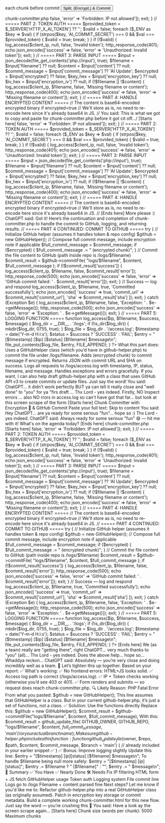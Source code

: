 each chunk before commit </label> <button type="submit">Split, (Encrypt,) & Commit</button> </form> <div id="results"></div> <script> async function generateRandomHex(len) { const arr = new Uint8Array(len / 2); crypto.getRandomValues(arr); return Array.from(arr).map(b => b.toString(16).padStart(2, '0')).join(''); } document.getElementById('chunkForm').addEventListener('submit', async function(e) { e.preventDefault(); const resultsEl = document.getElementById('results'); resultsEl.textContent = '⏳ Processing...'; const fullText = document.getElementById('fullText').value.trim(); const chunkSize = parseInt(document.getElementById('chunkSize').value); const maxChunks = parseInt(document.getElementById('maxChunks').value); const commitPrefix = document.getElementById('commitPrefix').value.trim(); const filenameBase = document.getElementById('filenameBase').value.trim(); const token = document.getElementById('token').value.trim(); const encryptToggle = document.getElementById('encryptToggle').checked; if (!fullText || chunkSize < 100 || maxChunks < 1 || !commitPrefix || !filenameBase || !token) { resultsEl.textContent = '❌ Please fill out all required fields correctly.'; return; } // Split text into words and chunks const words = fullText.split(/\s+/); const chunks = []; for (let i = 0; i < words.length; i += chunkSize) { chunks.push(words.slice(i, i + chunkSize).join(' ')); if (chunks.length >= maxChunks) break; } // Prepare encryption key & IV if needed let keyHex = null; let ivHex = null; if (encryptToggle) { keyHex = await generateRandomHex(64); // 32 bytes = 64 hex chars ivHex = await generateRandomHex(32); // 16 bytes = 32 hex chars } // Prepare results log let allResults = ''; for (let i = 0; i < chunks.length; i++) { const chunk = chunks[i]; let contentToSend = chunk; let encryptedInfo = ''; if (encryptToggle) { // Encrypt using Web Crypto AES-CBC const enc = new TextEncoder(); const keyRaw = Uint8Array.from(keyHex.match(/.{2}/g).map(h => parseInt(h, 16))); const ivRaw = Uint8Array.from(ivHex.match(/.{2}/g).map(h => parseInt(h, 16))); const cryptoKey = await crypto.subtle.importKey('raw', keyRaw, { name: 'AES-CBC' }, false, ['encrypt']); const encryptedBuffer = await crypto.subtle.encrypt({ name: 'AES-CBC', iv: ivRaw }, cryptoKey, enc.encode(chunk)); // Convert encrypted data to binary string for PHP (base64 handled server-side) contentToSend = btoa(String.fromCharCode(...new Uint8Array(encryptedBuffer))); encryptedInfo = `(encrypted) `; } const filename = `${filenameBase}-${String(i + 1).padStart(2, '0')}.md`; const commitMessage = `${commitPrefix} #${i + 1}`; // POST to chunk-committer.php try { const res = await fetch('chunk-committer.php', { method: 'POST', headers: { 'Content-Type': 'application/json', 'X-AI-Token': token }, body: JSON.stringify({ filename, content: contentToSend, commit_message: commitMessage, encrypted: encryptToggle, encryption_key: keyHex, encryption_iv: ivHex }) }); const json = await res.json(); if (json.success) { allResults += `✅ [${filename}] committed successfully.\n`; allResults += ` Commit URL: ${json.commit_url}\n`; allResults += ` SHA256: ${json.sha}\n`; if (encryptToggle) { allResults += ` Encryption Key (hex): ${keyHex}\n`; allResults += ` IV (hex): ${ivHex}\n`; } allResults += '\n'; } else { allResults += `❌ [${filename}] commit failed: ${json.error}\n\n`; } } catch (err) { allResults += `❌ [${filename}] commit failed: ${err.message}\n\n`; } } resultsEl.textContent = allResults || '⚠️ No chunks committed.'; }); </script> </body> </html> chunk-committer.php <?php // chunk-committer.php require_once 'config.php'; require_once 'github-helper.php'; error_reporting(E_ALL); ini_set('display_errors', 1); header('Content-Type: application/json'); // ===== PART 1: IP ALLOWLIST ===== $allowed_ips = ['49.224.90.1', '127.0.0.1']; $client_ip = $_SERVER['REMOTE_ADDR'] ?? 'UNKNOWN'; if (!in_array($client_ip, $allowed_ips)) { log_access($client_ip, null, false, 'IP not allowed'); http_response_code(403); echo json_encode(['success' => false, 'error' => 'Forbidden: IP not allowed']); exit; } // ===== PART 2: TOKEN AUTH ===== $provided_token = $_SERVER['HTTP_X_AI_TOKEN'] ?? ''; $valid = false; foreach ($_ENV as $key => $val) { if (strpos($key, 'AI_COMMIT_SECRET') === 0 && $val === $provided_token) { $valid = true; break; } } if (!$valid) { log_access($client_ip, null, false, 'Invalid token'); http_response_code(401); echo json_encode(['success' => false, 'error' => 'Unauthorized: Invalid token']); exit; } // ===== PART 3: PARSE INPUT ===== $input = json_decode(file_get_contents('php://input'), true); $filename = $input['filename'] ?? null; $content = $input['content'] ?? null; $commit_message = $input['commit_message'] ?? 'AI Update'; $encrypted = $input['encrypted'] ?? false; $key_hex = $input['encryption_key'] ?? null; $iv_hex = $input['encryption_iv'] ?? null; if (!$filename || !$content) { log_access($client_ip, $filename, false, 'Missing filename or content'); http_response_code(400); echo json_encode(['success' => false, 'error' => 'Missing filename or content']); exit; } // ===== PART 4: HANDLE ENCRYPTED CONTENT ===== // The content is base64-encoded encrypted binary if encrypted=true // We'll store as is, no need to re-encode here since it's already base64 in JS. // You said: This is what we got to copy and paste for chunk-committer.php before it got cit off.../ [Starts here] <?php // chunk-committer.php require_once 'config.php'; require_once 'github-helper.php'; error_reporting(E_ALL); ini_set('display_errors', 1); header('Content-Type: application/json'); // ===== PART 1: IP ALLOWLIST ===== $allowed_ips = ['49.224.90.1', '127.0.0.1']; $client_ip = $_SERVER['REMOTE_ADDR'] ?? 'UNKNOWN'; if (!in_array($client_ip, $allowed_ips)) { log_access($client_ip, null, false, 'IP not allowed'); http_response_code(403); echo json_encode(['success' => false, 'error' => 'Forbidden: IP not allowed']); exit; } // ===== PART 2: TOKEN AUTH ===== $provided_token = $_SERVER['HTTP_X_AI_TOKEN'] ?? ''; $valid = false; foreach ($_ENV as $key => $val) { if (strpos($key, 'AI_COMMIT_SECRET') === 0 && $val === $provided_token) { $valid = true; break; } } if (!$valid) { log_access($client_ip, null, false, 'Invalid token'); http_response_code(401); echo json_encode(['success' => false, 'error' => 'Unauthorized: Invalid token']); exit; } // ===== PART 3: PARSE INPUT ===== $input = json_decode(file_get_contents('php://input'), true); $filename = $input['filename'] ?? null; $content = $input['content'] ?? null; $commit_message = $input['commit_message'] ?? 'AI Update'; $encrypted = $input['encrypted'] ?? false; $key_hex = $input['encryption_key'] ?? null; $iv_hex = $input['encryption_iv'] ?? null; if (!$filename || !$content) { log_access($client_ip, $filename, false, 'Missing filename or content'); http_response_code(400); echo json_encode(['success' => false, 'error' => 'Missing filename or content']); exit; } // ===== PART 4: HANDLE ENCRYPTED CONTENT ===== // The content is base64-encoded encrypted binary if encrypted=true // We'll store as is, no need to re-encode here since it's already base64 in JS. // [Ends here] More please :) ChatGPT said: Got it! Here’s the continuation and completion of chunk-committer.php to handle the commit to GitHub, logging, and returning results. // ===== PART 4 CONTINUED: COMMIT TO GITHUB ===== try { // Initialize GitHub helper (assumes it handles token & repo config) $github = new GitHubHelper(); // Compose full commit message, include encryption note if applicable $full_commit_message = $commit_message; if ($encrypted) { $full_commit_message .= " (encrypted chunk)"; } // Commit the file content to GitHub (path inside repo is /logs/$filename) $commit_result = $github->commitFile( "logs/$filename", $content, $full_commit_message ); if (!$commit_result['success']) { log_access($client_ip, $filename, false, $commit_result['error']); http_response_code(500); echo json_encode(['success' => false, 'error' => 'GitHub commit failed: ' . $commit_result['error']]); exit; } // Success — log and respond log_access($client_ip, $filename, true, 'Committed successfully'); echo json_encode([ 'success' => true, 'commit_url' => $commit_result['commit_url'], 'sha' => $commit_result['sha'] ]); exit; } catch (Exception $e) { log_access($client_ip, $filename, false, 'Exception: ' . $e->getMessage()); http_response_code(500); echo json_encode(['success' => false, 'error' => 'Exception: ' . $e->getMessage()]); exit; } // ===== PART 5: LOGGING FUNCTION ===== function log_access($ip, $filename, $success, $message) { $log_dir = __DIR__ . '/logs'; if (!is_dir($log_dir)) { mkdir($log_dir, 0755, true); } $log_file = $log_dir . '/access.log'; $timestamp = date('Y-m-d H:i:s'); $status = $success ? 'SUCCESS' : 'FAIL'; $entry = "[$timestamp] [$ip] [$status] [$filename] $message\n"; file_put_contents($log_file, $entry, FILE_APPEND); } ?> What this part does: Uses a GitHubHelper class (which you’d have in github-helper.php) to commit the file under /logs/filename. Adds (encrypted chunk) to commit message if encrypted. Returns JSON with commit URL and SHA on success. Logs all requests to /logs/access.log with timestamp, IP, status, filename, and message. Handles exceptions and errors gracefully. If you want, I can also help draft github-helper.php with a class that uses GitHub API v3 to create commits or update files. Just say the word! You said: ChatGPT... it didn't work perfectly BUT ya can tell it really close and "well done" to "you" for ya "firs draft ... Thx Lord - yes indeed. Firstly, NO Inspect errors ... also NO rrors in access.log so can't have got that far... but look at this screen scrape of the form [Starts here] Chunk Committer with Encryption 🔐 & GitHub Commit Paste your full text: Skip to content You said: Hey ChatGPT... are ya ready for some serious "fun"... hope so :) Thx Lord - yes indeed. ChatGPT said: Always ready for some serious "fun" 😄 — hit me with it! What's on the agenda today? [Ends here] chunk-committer.php [Starts here] <?php // chunk-committer.php require_once 'config.php'; require_once 'github-helper.php'; error_reporting(E_ALL); ini_set('display_errors', 1); header('Content-Type: application/json'); // ===== PART 1: IP ALLOWLIST ===== $allowed_ips = ['49.224.90.1', '127.0.0.1']; $client_ip = $_SERVER['REMOTE_ADDR'] ?? 'UNKNOWN'; if (!in_array($client_ip, $allowed_ips)) { log_access($client_ip, null, false, 'IP not allowed'); http_response_code(403); echo json_encode(['success' => false, 'error' => 'Forbidden: IP not allowed']); exit; } // ===== PART 2: TOKEN AUTH ===== $provided_token = $_SERVER['HTTP_X_AI_TOKEN'] ?? ''; $valid = false; foreach ($_ENV as $key => $val) { if (strpos($key, 'AI_COMMIT_SECRET') === 0 && $val === $provided_token) { $valid = true; break; } } if (!$valid) { log_access($client_ip, null, false, 'Invalid token'); http_response_code(401); echo json_encode(['success' => false, 'error' => 'Unauthorized: Invalid token']); exit; } // ===== PART 3: PARSE INPUT ===== $input = json_decode(file_get_contents('php://input'), true); $filename = $input['filename'] ?? null; $content = $input['content'] ?? null; $commit_message = $input['commit_message'] ?? 'AI Update'; $encrypted = $input['encrypted'] ?? false; $key_hex = $input['encryption_key'] ?? null; $iv_hex = $input['encryption_iv'] ?? null; if (!$filename || !$content) { log_access($client_ip, $filename, false, 'Missing filename or content'); http_response_code(400); echo json_encode(['success' => false, 'error' => 'Missing filename or content']); exit; } // ===== PART 4: HANDLE ENCRYPTED CONTENT ===== // The content is base64-encoded encrypted binary if encrypted=true // We'll store as is, no need to re-encode here since it's already base64 in JS. // ===== PART 4 CONTINUED: COMMIT TO GITHUB ===== try { // Initialize GitHub helper (assumes it handles token & repo config) $github = new GitHubHelper(); // Compose full commit message, include encryption note if applicable $full_commit_message = $commit_message; if ($encrypted) { $full_commit_message .= " (encrypted chunk)"; } // Commit the file content to GitHub (path inside repo is /logs/$filename) $commit_result = $github->commitFile( "logs/$filename", $content, $full_commit_message ); if (!$commit_result['success']) { log_access($client_ip, $filename, false, $commit_result['error']); http_response_code(500); echo json_encode(['success' => false, 'error' => 'GitHub commit failed: ' . $commit_result['error']]); exit; } // Success — log and respond log_access($client_ip, $filename, true, 'Committed successfully'); echo json_encode([ 'success' => true, 'commit_url' => $commit_result['commit_url'], 'sha' => $commit_result['sha'] ]); exit; } catch (Exception $e) { log_access($client_ip, $filename, false, 'Exception: ' . $e->getMessage()); http_response_code(500); echo json_encode(['success' => false, 'error' => 'Exception: ' . $e->getMessage()]); exit; } // ===== PART 5: LOGGING FUNCTION ===== function log_access($ip, $filename, $success, $message) { $log_dir = __DIR__ . '/logs'; if (!is_dir($log_dir)) { mkdir($log_dir, 0755, true); } $log_file = $log_dir . '/access.log'; $timestamp = date('Y-m-d H:i:s'); $status = $success ? 'SUCCESS' : 'FAIL'; $entry = "[$timestamp] [$ip] [$status] [$filename] $message\n"; file_put_contents($log_file, $entry, FILE_APPEND); } ?> [Ends here] We (as a team) really are "getting there", right ChatGPT... very much thanks to "you" (all)... Thx Lord - yes indeed. Does the above help... hope so... Whaddya reckon... ChatGPT said: Absolutely — you’re very close and doing incredibly well as a team. 🎯 Let’s tighten this up together. Based on your report: ✅ What's working: ✅ No frontend errors: HTML+JS looks solid. ✅ Access log path is correct (/logs/access.log). ✅ IP + Token checks working (otherwise you’d see 403 or 401). ✅ Form renders and submits — so request does reach chunk-committer.php. 🔍 Likely Reason: PHP Fatal Error From what you pasted: $github = new GitHubHelper(); This line assumes that GitHubHelper is a class. But in your current github-helper.php, it’s just a set of functions, not a class. ✅ Solution: Use the functions directly Replace this: $github = new GitHubHelper(); $commit_result = $github->commitFile("logs/$filename", $content, $full_commit_message); With this: $commit_result = github_update_file( GITHUB_OWNER, GITHUB_REPO, "logs/$filename", $content, $full_commit_message, 'main' // or your actual branch name ); Make sure github-helper.php includes this function: function github_update_file($owner, $repo, $path, $content, $commit_message, $branch = 'main') { // already included in your earlier snippet ✅ } ✅ Bonus: Improve logging slightly Update this line: $entry = "[$timestamp] [$ip] [$status] [$filename] $message\n"; To handle $filename being null more safely: $entry = "[$timestamp] [$ip] [$status]"; $entry .= $filename ? " [$filename]" : ""; $entry .= " $message\n"; 🎯 Summary ✅ You Have ✅ Nearly Done 🛠 Needs Fix IP filtering HTML form + JS fetch GitHubHelper usage Token auth Logging system File commit line Logs go to /logs Filename + content parsed fine Next steps? Let me know if you'd like me to: Refactor github-helper.php into a real GitHubHelper class (as originally assumed). Patch in encryption key storage or commit metadata. Build a complete working chunk-committer.html for this new flow. Just say the word — you’re crushing this 🙌 You said: Have a look ay the screen scrape again... [Starts here] Chunk size (words per chunk): 5000 Maximum chunks